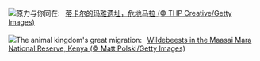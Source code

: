 ![](https://www.bing.com/th?id=OHR.RebelBase_ZH-CN0484516261_UHD.jpg&w=1000)原力与你同在:&nbsp;&ensp;[蒂卡尔的玛雅遗址，危地马拉 (© THP Creative/Getty Images)](https://www.bing.com/th?id=OHR.RebelBase_ZH-CN0484516261_UHD.jpg)
<br><br/>
![](https://www.bing.com/th?id=OHR.ThreeWildebeest_EN-US9446203427_UHD.jpg&w=1000)The animal kingdom's great migration:&nbsp;&ensp;[Wildebeests in the Maasai Mara National Reserve, Kenya (© Matt Polski/Getty Images)](https://www.bing.com/th?id=OHR.ThreeWildebeest_EN-US9446203427_UHD.jpg)
<br><br/>
